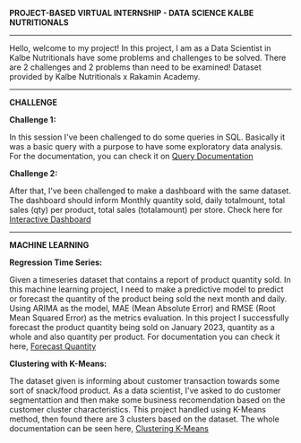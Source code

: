 **PROJECT-BASED VIRTUAL INTERNSHIP - DATA SCIENCE KALBE NUTRITIONALS**

***

Hello, welcome to my project!
In this project, I am as a Data Scientist in Kalbe Nutritionals have some problems and challenges to be solved. 
There are 2 challenges and 2 problems than need to be examined! Dataset provided by Kalbe Nutritionals x Rakamin Academy.

***

**CHALLENGE**

**Challenge 1:**

In this session I've been challenged to do some queries in SQL. 
Basically it was a basic query with a purpose to have some exploratory data analysis. 
For the documentation, you can check it on [Query Documentation](https://github.com/virgobase/kalbe_nutritionals/blob/main/FinPro%20Kalbe/Documentation.sql)

**Challenge 2:**

After that, I've been challenged to make a dashboard with the same dataset. The dashboard should inform Monthly quantity sold, daily totalmount, total sales (qty) per product, total sales (totalamount) per store. 
Check here for [Interactive Dashboard](https://public.tableau.com/views/PBIKalbeDashboard/Dashboard1?:language=en-US&:display_count=n&:origin=viz_share_link)

***

**MACHINE LEARNING**

**Regression Time Series:**

Given a timeseries dataset that contains a report of product quantity sold. In this machine learning project, I need to make a predictive model to predict or forecast the quantity of the product being sold the next month and daily.
Using ARIMA as the model, MAE (Mean Absolute Error) and RMSE (Root Mean Squared Error) as the metrics evaluation. In this project I successfully forecast the product quantity being sold on January 2023, quantity as a whole and also quantity per product. 
For documentation you can check it here, [Forecast Quantity](https://github.com/virgobase/kalbe_nutritionals/blob/main/FinPro%20Kalbe/ARIMA%20Doc/ARIMA%20Forecasting.ipynb)

**Clustering with K-Means:**

The dataset given is informing about customer transaction towards some sort of snack/food product. As a data scientist, I've asked to do customer segmentattion and then make some business recomendation based on the customer cluster characteristics.
This project handled using K-Means method, then found there are 3 clusters based on the dataset. The whole documentation can be seen here, [Clustering K-Means](https://github.com/virgobase/kalbe_nutritionals/blob/main/FinPro%20Kalbe/Kmeans%20Doc/Clustering_with_K_Means.ipynb)
